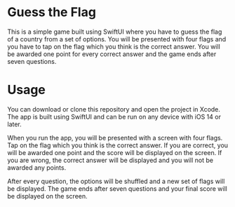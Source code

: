 # Guess the Flag
This is a simple game built using SwiftUI where you have to guess the flag of a country from a set of options. You will be presented with four flags and you have to tap on the flag which you think is the correct answer. You will be awarded one point for every correct answer and the game ends after seven questions.

# Usage
You can download or clone this repository and open the project in Xcode. The app is built using SwiftUI and can be run on any device with iOS 14 or later.

When you run the app, you will be presented with a screen with four flags. Tap on the flag which you think is the correct answer. If you are correct, you will be awarded one point and the score will be displayed on the screen. If you are wrong, the correct answer will be displayed and you will not be awarded any points.

After every question, the options will be shuffled and a new set of flags will be displayed. The game ends after seven questions and your final score will be displayed on the screen.
